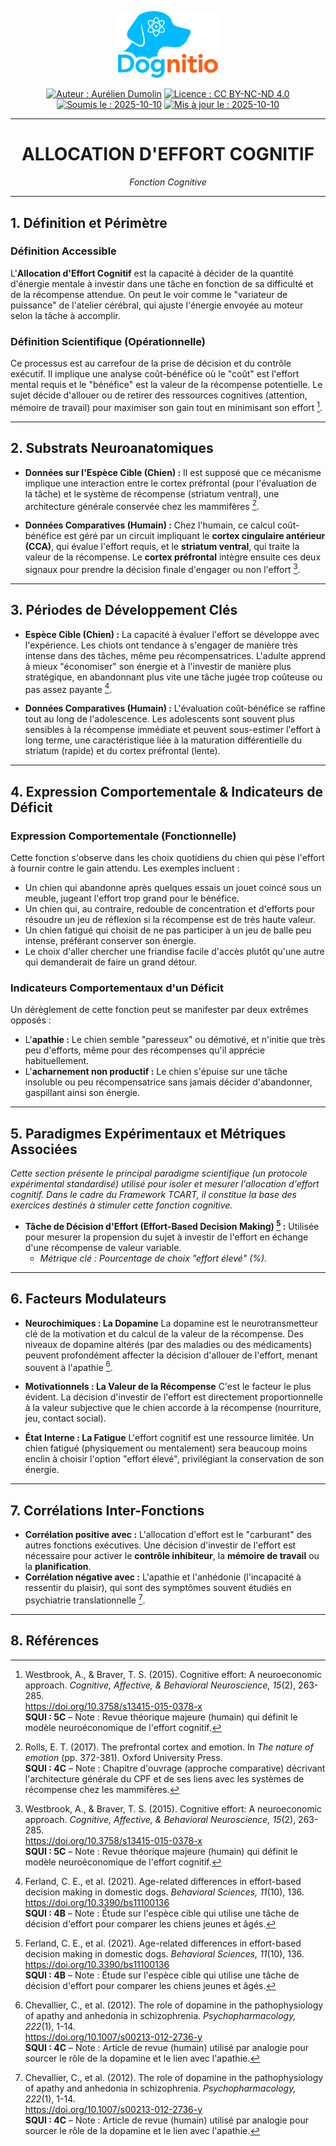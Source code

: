 <div align="center">

  <p align="center">
    <a href="https://aureliendumolin.github.io/dognitio/">
      <img src="../../../assets/branding/logo_dognitio_full_cut.png" alt="Logo Dognitio" width="160" />
    </a>
  </p>

  
  <a href="#"><img alt="Auteur : Aurélien Dumolin" src="https://img.shields.io/badge/Auteur-Aur%C3%A9lien%20Dumolin-blue.svg"></a>
  <a href="https://creativecommons.org/licenses/by-nc-nd/4.0/"><img alt="Licence : CC BY-NC-ND 4.0" src="https://img.shields.io/badge/Licence-CC--BY--NC--ND-orange.svg"></a>
  <a href="#"><img alt="Soumis le : 2025-10-10" src="https://img.shields.io/badge/Soumis%20le-2025--10--10-lightgrey.svg"></a>
  <a href="#"><img alt="Mis à jour le : 2025-10-10" src="https://img.shields.io/badge/Mis%20%C3%A0%20jour%20le-2025--10--10-lightgrey.svg"></a>
  
</div>

---

<div align="center">
  <h1>ALLOCATION D'EFFORT COGNITIF</h1>
  <em>Fonction Cognitive</em>
</div>

---

## 1. Définition et Périmètre

### **Définition Accessible**
L'**Allocation d'Effort Cognitif** est la capacité à décider de la quantité d'énergie mentale à investir dans une tâche en fonction de sa difficulté et de la récompense attendue. On peut le voir comme le "variateur de puissance" de l'atelier cérébral, qui ajuste l'énergie envoyée au moteur selon la tâche à accomplir.

### **Définition Scientifique (Opérationnelle)**
Ce processus est au carrefour de la prise de décision et du contrôle exécutif. Il implique une analyse coût-bénéfice où le "coût" est l'effort mental requis et le "bénéfice" est la valeur de la récompense potentielle. Le sujet décide d'allouer ou de retirer des ressources cognitives (attention, mémoire de travail) pour maximiser son gain tout en minimisant son effort [^1].

---

## 2. Substrats Neuroanatomiques

* **Données sur l'Espèce Cible (Chien) :** Il est supposé que ce mécanisme implique une interaction entre le cortex préfrontal (pour l'évaluation de la tâche) et le système de récompense (striatum ventral), une architecture générale conservée chez les mammifères [^2].

* **Données Comparatives (Humain) :** Chez l'humain, ce calcul coût-bénéfice est géré par un circuit impliquant le **cortex cingulaire antérieur (CCA)**, qui évalue l'effort requis, et le **striatum ventral**, qui traite la valeur de la récompense. Le **cortex préfrontal** intègre ensuite ces deux signaux pour prendre la décision finale d'engager ou non l'effort [^1].

---

## 3. Périodes de Développement Clés

* **Espèce Cible (Chien) :** La capacité à évaluer l'effort se développe avec l'expérience. Les chiots ont tendance à s'engager de manière très intense dans des tâches, même peu récompensatrices. L'adulte apprend à mieux "économiser" son énergie et à l'investir de manière plus stratégique, en abandonnant plus vite une tâche jugée trop coûteuse ou pas assez payante [^3].

* **Données Comparatives (Humain) :** L'évaluation coût-bénéfice se raffine tout au long de l'adolescence. Les adolescents sont souvent plus sensibles à la récompense immédiate et peuvent sous-estimer l'effort à long terme, une caractéristique liée à la maturation différentielle du striatum (rapide) et du cortex préfrontal (lente).

---

## 4. Expression Comportementale & Indicateurs de Déficit

### **Expression Comportementale (Fonctionnelle)**
Cette fonction s'observe dans les choix quotidiens du chien qui pèse l'effort à fournir contre le gain attendu. Les exemples incluent :
- Un chien qui abandonne après quelques essais un jouet coincé sous un meuble, jugeant l'effort trop grand pour le bénéfice.
- Un chien qui, au contraire, redouble de concentration et d'efforts pour résoudre un jeu de réflexion si la récompense est de très haute valeur.
- Un chien fatigué qui choisit de ne pas participer à un jeu de balle peu intense, préférant conserver son énergie.
- Le choix d'aller chercher une friandise facile d'accès plutôt qu'une autre qui demanderait de faire un grand détour.

### **Indicateurs Comportementaux d'un Déficit**
Un dérèglement de cette fonction peut se manifester par deux extrêmes opposés :
- L'**apathie :** Le chien semble "paresseux" ou démotivé, et n'initie que très peu d'efforts, même pour des récompenses qu'il apprécie habituellement.
- L'**acharnement non productif :** Le chien s'épuise sur une tâche insoluble ou peu récompensatrice sans jamais décider d'abandonner, gaspillant ainsi son énergie.

---

## 5. Paradigmes Expérimentaux et Métriques Associées

*Cette section présente le principal paradigme scientifique (un protocole expérimental standardisé) utilisé pour isoler et mesurer l'allocation d'effort cognitif. Dans le cadre du Framework TCART, il constitue la base des exercices destinés à stimuler cette fonction cognitive.*

- **Tâche de Décision d'Effort (Effort-Based Decision Making) [^3] :** Utilisée pour mesurer la propension du sujet à investir de l'effort en échange d'une récompense de valeur variable.
    - *Métrique clé : Pourcentage de choix "effort élevé" (%).*

---

## 6. Facteurs Modulateurs

- **Neurochimiques : La Dopamine**
    La dopamine est le neurotransmetteur clé de la motivation et du calcul de la valeur de la récompense. Des niveaux de dopamine altérés (par des maladies ou des médicaments) peuvent profondément affecter la décision d'allouer de l'effort, menant souvent à l'apathie [^4].

- **Motivationnels : La Valeur de la Récompense**
    C'est le facteur le plus évident. La décision d'investir de l'effort est directement proportionnelle à la valeur subjective que le chien accorde à la récompense (nourriture, jeu, contact social).

- **État Interne : La Fatigue**
    L'effort cognitif est une ressource limitée. Un chien fatigué (physiquement ou mentalement) sera beaucoup moins enclin à choisir l'option "effort élevé", privilégiant la conservation de son énergie.

---

## 7. Corrélations Inter-Fonctions

- **Corrélation positive avec :** L'allocation d'effort est le "carburant" des autres fonctions exécutives. Une décision d'investir de l'effort est nécessaire pour activer le **contrôle inhibiteur**, la **mémoire de travail** ou la **planification**.
- **Corrélation négative avec :** L'apathie et l'anhédonie (l'incapacité à ressentir du plaisir), qui sont des symptômes souvent étudiés en psychiatrie translationnelle [^4].

---

## 8. Références

[^1]: Westbrook, A., & Braver, T. S. (2015). Cognitive effort: A neuroeconomic approach. *Cognitive, Affective, & Behavioral Neuroscience, 15*(2), 263-285. <br> https://doi.org/10.3758/s13415-015-0378-x <br> **SQUI : 5C** – Note : Revue théorique majeure (humain) qui définit le modèle neuroéconomique de l'effort cognitif.

[^2]: Rolls, E. T. (2017). The prefrontal cortex and emotion. In *The nature of emotion* (pp. 372-381). Oxford University Press. <br> **SQUI : 4C** – Note : Chapitre d'ouvrage (approche comparative) décrivant l'architecture générale du CPF et de ses liens avec les systèmes de récompense chez les mammifères.

[^3]: Ferland, C. E., et al. (2021). Age-related differences in effort-based decision making in domestic dogs. *Behavioral Sciences, 11*(10), 136. <br> https://doi.org/10.3390/bs11100136 <br> **SQUI : 4B** – Note : Étude sur l'espèce cible qui utilise une tâche de décision d'effort pour comparer les chiens jeunes et âgés.

[^4]: Chevallier, C., et al. (2012). The role of dopamine in the pathophysiology of apathy and anhedonia in schizophrenia. *Psychopharmacology, 222*(1), 1-14. <br> https://doi.org/10.1007/s00213-012-2736-y <br> **SQUI : 4C** – Note : Article de revue (humain) utilisé par analogie pour sourcer le rôle de la dopamine et le lien avec l'apathie.
